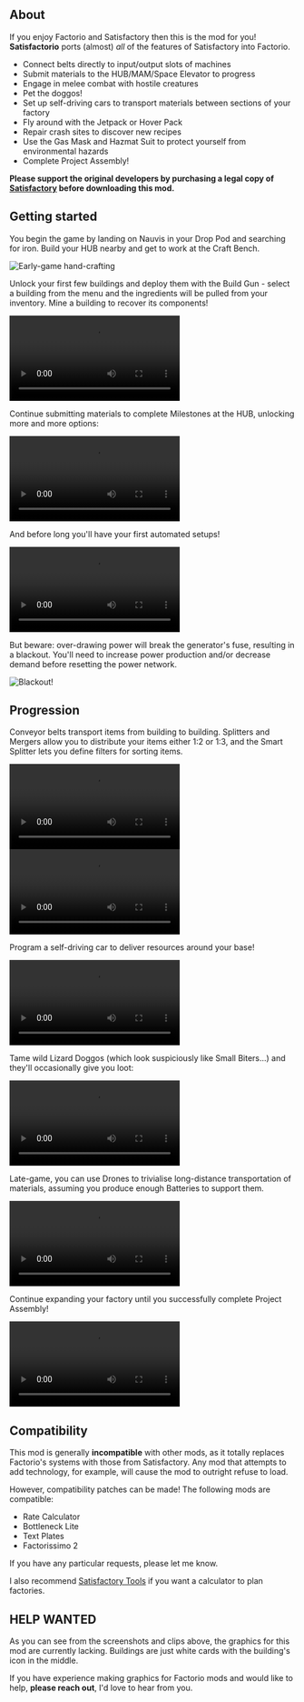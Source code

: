 ## About
If you enjoy Factorio and Satisfactory then this is the mod for you! **Satisfactorio** ports (almost) *all* of the features of Satisfactory into Factorio.
* Connect belts directly to input/output slots of machines
* Submit materials to the HUB/MAM/Space Elevator to progress
* Engage in melee combat with hostile creatures
* Pet the doggos!
* Set up self-driving cars to transport materials between sections of your factory
* Fly around with the Jetpack or Hover Pack
* Repair crash sites to discover new recipes
* Use the Gas Mask and Hazmat Suit to protect yourself from environmental hazards
* Complete Project Assembly!

**Please support the original developers by purchasing a legal copy of [Satisfactory](https://www.satisfactorygame.com/) before downloading this mod.**

## Getting started
You begin the game by landing on Nauvis in your Drop Pod and searching for iron. Build your HUB nearby and get to work at the Craft Bench.

![Early-game hand-crafting](https://github.com/PFQNiet/Satisfactorio/raw/master/.modportal/handcrafting.jpg)

Unlock your first few buildings and deploy them with the Build Gun - select a building from the menu and the ingredients will be pulled from your inventory. Mine a building to recover its components!

![Build gun demo](https://github.com/PFQNiet/Satisfactorio/raw/master/.modportal/build-gun.mp4)

Continue submitting materials to complete Milestones at the HUB, unlocking more and more options:

![HUB Milestone selection demo](https://github.com/PFQNiet/Satisfactorio/raw/master/.modportal/hub-selection.mp4)

And before long you'll have your first automated setups!

![Simple production line: iron ore, smelted into ingots, then pressed into plates](https://github.com/PFQNiet/Satisfactorio/raw/master/.modportal/tiny-production-line.mp4)

But beware: over-drawing power will break the generator's fuse, resulting in a blackout. You'll need to increase power production and/or decrease demand before resetting the power network.

![Blackout!](https://github.com/PFQNiet/Satisfactorio/raw/master/.modportal/blackout.jpg)

## Progression
Conveyor belts transport items from building to building. Splitters and Mergers allow you to distribute your items either 1:2 or 1:3, and the Smart Splitter lets you define filters for sorting items.

![3:3 balancer producing evenly mixed belts](https://github.com/PFQNiet/Satisfactorio/raw/master/.modportal/3x3-balancer.mp4)
![Smart Splitter separating the mixed belt again](https://github.com/PFQNiet/Satisfactorio/raw/master/.modportal/smart-splitter.mp4)

Program a self-driving car to deliver resources around your base!

![A self-driving car delivers Encased Industrial Beams](https://github.com/PFQNiet/Satisfactorio/raw/master/.modportal/self-driving.mp4)

Tame wild Lizard Doggos (which look suspiciously like Small Biters...) and they'll occasionally give you loot:

![Collecting loot from a Doggo farm](https://github.com/PFQNiet/Satisfactorio/raw/master/.modportal/doggo-farm.mp4)

Late-game, you can use Drones to trivialise long-distance transportation of materials, assuming you produce enough Batteries to support them.

![A Drone delivers packaged nitrogen gas and takes empty canisters away](https://github.com/PFQNiet/Satisfactorio/raw/master/.modportal/drone-port.mp4)

Continue expanding your factory until you successfully complete Project Assembly!

![A train delivers materials to an Aluminium Casing factory](https://github.com/PFQNiet/Satisfactorio/raw/master/.modportal/aluminium-casing-build.mp4)

## Compatibility
This mod is generally **incompatible** with other mods, as it totally replaces Factorio's systems with those from Satisfactory. Any mod that attempts to add technology, for example, will cause the mod to outright refuse to load.

However, compatibility patches can be made! The following mods are compatible:
* Rate Calculator
* Bottleneck Lite
* Text Plates
* Factorissimo 2

If you have any particular requests, please let me know.

I also recommend [Satisfactory Tools](https://u4.satisfactorytools.com/production) if you want a calculator to plan factories.

## HELP WANTED
As you can see from the screenshots and clips above, the graphics for this mod are currently lacking. Buildings are just white cards with the building's icon in the middle.

If you have experience making graphics for Factorio mods and would like to help, **please reach out**, I'd love to hear from you.
